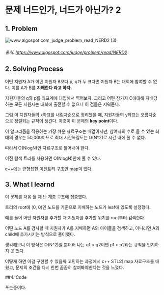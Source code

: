 # 문제 너드인가, 너드가 아닌가? 2

## 1. Problem

![www algospot com_judge_problem_read_NERD2 (3)](https://user-images.githubusercontent.com/17930226/129449027-6a88e9a5-a97b-4df2-ac1e-8e6b0a9e2ab8.png)
###### 출처: https://www.algospot.com/judge/problem/read/NERD2

## 2. Solving Process

어떤 지원자 A가 어떤 지원자 B보다 p, q가 두 크다면 지원자 B는 대회에 참여할 수 없다. 이를 A가 B를 **지배한다 라고 하자.**

지원자들의 q와 p를 좌표계에 대입해서 찍어보자. 그리고 어떤 참가자 C에대해 지배당하는 모든 지원자는 대회에 출전할 수 없으니 이 점들은 지워준다.

그럼 이 지원자들의 x좌표를 내림차순으로 정리했을 때, 지원자들의 y좌표는 오름차순으로 정렬되는 규칙이 생긴다. 이것이 이 문제의 **key point**이다.


이 알고리즘을 적용하는 가장 쉬운 자료구조는 배열이지만, 참여자의 수로 올 수 있는 최대의 경우는 50,000이므로 최대 시간복잡도는 O(N^2)로 시간 내에 풀 수 없다.

따라서 O(NlogN)인 자료구조로 풀어내야 한다.

이진 탐색 트리를 사용하면 O(NlogN)안에 풀 수 있다.

c++에는 균형잡힌 이진트리 구조인 map이 있다.

## 3. What I learnd

이 문제를 처음 풀 때 난 계층 구조에 집중했다. 

트리의 root에 (0, 0)인 노드를 기준으로 지배하는 노드가 leaf에 있도록 설정했다.

예를 들어 어떤 지원자를 추가할 때 지원자를 추가할 위치를 root부터 검색한다.

어떤 노드 A를 검사할 때 지원자가 A를 지배하면 A의 아이들을 검색하고, 아니라면 A의 child에 추가시키는 방식으로 풀이했다.

생각해보니 이 방식은 O(N^2)일 뿐더러 나는 q1 < q2이면 p1 > p2라는 규칙을 인지하지 못 했다.

어떻게 하면 이걸 구현할 수 있을까 고민하는 과정에서 c++ STL의 map 자료구조를 배웠고, 문제의 조건을 다시 한번 꼼꼼히 살펴봐야한다는 것을 느꼈다.

##4. Code

푸는중이다.


